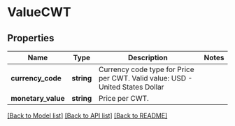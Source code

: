 # ValueCWT

## Properties
Name | Type | Description | Notes
------------ | ------------- | ------------- | -------------
**currency_code** | **string** | Currency code type for Price per CWT. Valid value: USD - United States Dollar | 
**monetary_value** | **string** | Price per CWT. | 

[[Back to Model list]](../../README.md#documentation-for-models) [[Back to API list]](../../README.md#documentation-for-api-endpoints) [[Back to README]](../../README.md)

